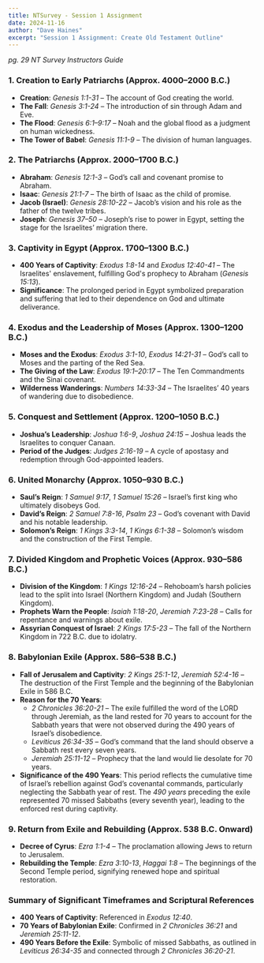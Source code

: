 ```yaml
---
title: NTSurvey - Session 1 Assignment
date: 2024-11-16
author: "Dave Haines"
excerpt: "Session 1 Assignment: Create Old Testament Outline"
---
```


*pg. 29 NT Survey Instructors Guide*  

### 1. **Creation to Early Patriarchs (Approx. 4000–2000 B.C.)**
   - **Creation**: *Genesis 1:1-31* – The account of God creating the world.
   - **The Fall**: *Genesis 3:1-24* – The introduction of sin through Adam and Eve.
   - **The Flood**: *Genesis 6:1–9:17* – Noah and the global flood as a judgment on human wickedness.
   - **The Tower of Babel**: *Genesis 11:1-9* – The division of human languages.

### 2. **The Patriarchs (Approx. 2000–1700 B.C.)**
   - **Abraham**: *Genesis 12:1-3* – God’s call and covenant promise to Abraham.
   - **Isaac**: *Genesis 21:1-7* – The birth of Isaac as the child of promise.
   - **Jacob (Israel)**: *Genesis 28:10-22* – Jacob’s vision and his role as the father of the twelve tribes.
   - **Joseph**: *Genesis 37–50* – Joseph’s rise to power in Egypt, setting the stage for the Israelites’ migration there.

### 3. **Captivity in Egypt (Approx. 1700–1300 B.C.)**
   - **400 Years of Captivity**: *Exodus 1:8-14* and *Exodus 12:40-41* – The Israelites' enslavement, fulfilling God's prophecy to Abraham (*Genesis 15:13*).
   - **Significance**: The prolonged period in Egypt symbolized preparation and suffering that led to their dependence on God and ultimate deliverance.

### 4. **Exodus and the Leadership of Moses (Approx. 1300–1200 B.C.)**
   - **Moses and the Exodus**: *Exodus 3:1-10*, *Exodus 14:21-31* – God’s call to Moses and the parting of the Red Sea.
   - **The Giving of the Law**: *Exodus 19:1–20:17* – The Ten Commandments and the Sinai covenant.
   - **Wilderness Wanderings**: *Numbers 14:33-34* – The Israelites’ 40 years of wandering due to disobedience.

### 5. **Conquest and Settlement (Approx. 1200–1050 B.C.)**
   - **Joshua’s Leadership**: *Joshua 1:6-9*, *Joshua 24:15* – Joshua leads the Israelites to conquer Canaan.
   - **Period of the Judges**: *Judges 2:16-19* – A cycle of apostasy and redemption through God-appointed leaders.

### 6. **United Monarchy (Approx. 1050–930 B.C.)**
   - **Saul’s Reign**: *1 Samuel 9:17*, *1 Samuel 15:26* – Israel’s first king who ultimately disobeys God.
   - **David’s Reign**: *2 Samuel 7:8-16*, *Psalm 23* – God’s covenant with David and his notable leadership.
   - **Solomon’s Reign**: *1 Kings 3:3-14*, *1 Kings 6:1-38* – Solomon’s wisdom and the construction of the First Temple.

### 7. **Divided Kingdom and Prophetic Voices (Approx. 930–586 B.C.)**
   - **Division of the Kingdom**: *1 Kings 12:16-24* – Rehoboam’s harsh policies lead to the split into Israel (Northern Kingdom) and Judah (Southern Kingdom).
   - **Prophets Warn the People**: *Isaiah 1:18-20*, *Jeremiah 7:23-28* – Calls for repentance and warnings about exile.
   - **Assyrian Conquest of Israel**: *2 Kings 17:5-23* – The fall of the Northern Kingdom in 722 B.C. due to idolatry.

### 8. **Babylonian Exile (Approx. 586–538 B.C.)**
   - **Fall of Jerusalem and Captivity**: *2 Kings 25:1-12*, *Jeremiah 52:4-16* – The destruction of the First Temple and the beginning of the Babylonian Exile in 586 B.C.
   - **Reason for the 70 Years**: 
     - *2 Chronicles 36:20-21* – The exile fulfilled the word of the LORD through Jeremiah, as the land rested for 70 years to account for the Sabbath years that were not observed during the 490 years of Israel’s disobedience.
     - *Leviticus 26:34-35* – God’s command that the land should observe a Sabbath rest every seven years.
     - *Jeremiah 25:11-12* – Prophecy that the land would lie desolate for 70 years.
   - **Significance of the 490 Years**: This period reflects the cumulative time of Israel’s rebellion against God’s covenantal commands, particularly neglecting the Sabbath year of rest. The *490 years* preceding the exile represented 70 missed Sabbaths (every seventh year), leading to the enforced rest during captivity.

### 9. **Return from Exile and Rebuilding (Approx. 538 B.C. Onward)**
   - **Decree of Cyrus**: *Ezra 1:1-4* – The proclamation allowing Jews to return to Jerusalem.
   - **Rebuilding the Temple**: *Ezra 3:10-13*, *Haggai 1:8* – The beginnings of the Second Temple period, signifying renewed hope and spiritual restoration.

### **Summary of Significant Timeframes and Scriptural References**
   - **400 Years of Captivity**: Referenced in *Exodus 12:40*.
   - **70 Years of Babylonian Exile**: Confirmed in *2 Chronicles 36:21* and *Jeremiah 25:11-12*.
   - **490 Years Before the Exile**: Symbolic of missed Sabbaths, as outlined in *Leviticus 26:34-35* and connected through *2 Chronicles 36:20-21*.

